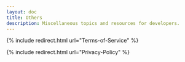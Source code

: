```yaml
---
layout: doc
title: Others
description: Miscellaneous topics and resources for developers.
---
```

<!-- <img src="/images/docker.svg" alt="drawing" width="200" /> -->

<!-- redirect to terms of service -->
{% include redirect.html url="Terms-of-Service" %}
<!-- redirect to privacy policy -->
{% include redirect.html url="Privacy-Policy" %}
